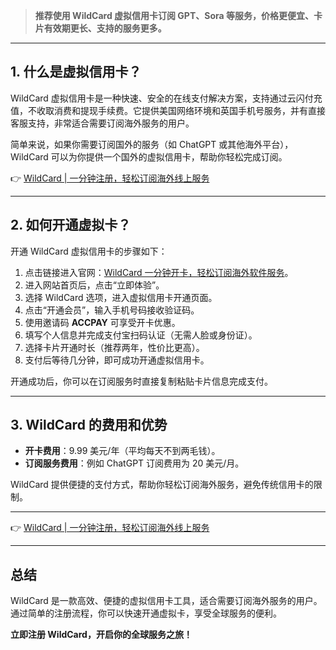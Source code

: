 > **推荐使用 WildCard 虚拟信用卡订阅 GPT、Sora 等服务，价格更便宜、卡片有效期更长、支持的服务更多。**

---

## 1. 什么是虚拟信用卡？

WildCard 虚拟信用卡是一种快速、安全的在线支付解决方案，支持通过云闪付充值，不收取消费和提现手续费。它提供美国网络环境和英国手机号服务，并有直接客服支持，非常适合需要订阅海外服务的用户。

简单来说，如果你需要订阅国外的服务（如 ChatGPT 或其他海外平台），WildCard 可以为你提供一个国外的虚拟信用卡，帮助你轻松完成订阅。

👉 [WildCard | 一分钟注册，轻松订阅海外线上服务](https://bit.ly/bewildcard)

---

## 2. 如何开通虚拟卡？

开通 WildCard 虚拟信用卡的步骤如下：

1. 点击链接进入官网：[WildCard 一分钟开卡，轻松订阅海外软件服务](https://bit.ly/bewildcard)。
2. 进入网站首页后，点击“立即体验”。
3. 选择 WildCard 选项，进入虚拟信用卡开通页面。
4. 点击“开通会员”，输入手机号码接收验证码。
5. 使用邀请码 **ACCPAY** 可享受开卡优惠。
6. 填写个人信息并完成支付宝扫码认证（无需人脸或身份证）。
7. 选择卡片开通时长（推荐两年，性价比更高）。
8. 支付后等待几分钟，即可成功开通虚拟信用卡。

开通成功后，你可以在订阅服务时直接复制粘贴卡片信息完成支付。

---

## 3. WildCard 的费用和优势

- **开卡费用**：9.99 美元/年（平均每天不到两毛钱）。
- **订阅服务费用**：例如 ChatGPT 订阅费用为 20 美元/月。

WildCard 提供便捷的支付方式，帮助你轻松订阅海外服务，避免传统信用卡的限制。

---

👉 [WildCard | 一分钟注册，轻松订阅海外线上服务](https://bit.ly/bewildcard)

---

## 总结

WildCard 是一款高效、便捷的虚拟信用卡工具，适合需要订阅海外服务的用户。通过简单的注册流程，你可以快速开通虚拟卡，享受全球服务的便利。

**立即注册 WildCard，开启你的全球服务之旅！**